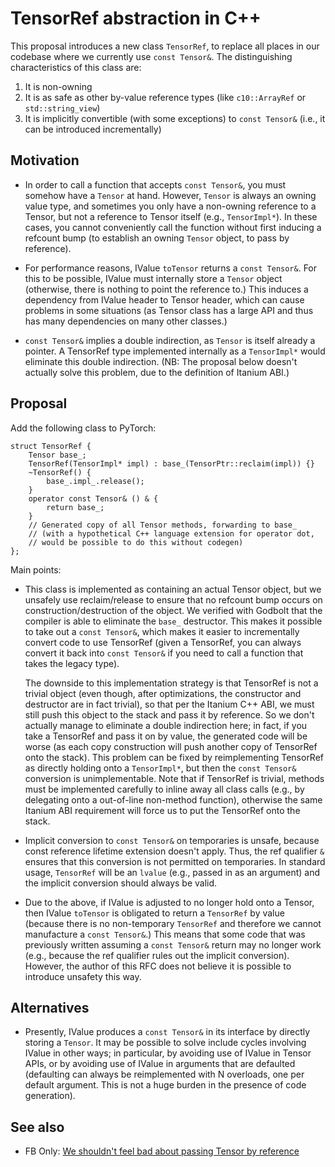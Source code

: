 # TensorRef abstraction in C++

This proposal introduces a new class `TensorRef`, to replace all
places in our codebase where we currently use `const Tensor&`.  The
distinguishing characteristics of this class are:

1. It is non-owning
2. It is as safe as other by-value reference types (like `c10::ArrayRef` or
   `std::string_view`)
3. It is implicitly convertible (with some exceptions) to `const Tensor&`
   (i.e., it can be introduced incrementally)

## Motivation

* In order to call a function that accepts `const Tensor&`, you must
  somehow have a `Tensor` at hand.  However, `Tensor` is always an
  owning value type, and sometimes you only have a non-owning reference
  to a Tensor, but not a reference to Tensor itself (e.g.,
  `TensorImpl*`).  In these cases, you cannot conveniently call the
  function without first inducing a refcount bump (to establish an
  owning `Tensor` object, to pass by reference).

* For performance reasons, IValue `toTensor` returns a `const Tensor&`.
  For this to be possible, IValue must internally store a `Tensor`
  object (otherwise, there is nothing to point the reference to.)  This
  induces a dependency from IValue header to Tensor header, which can
  cause problems in some situations (as Tensor class has a large API and
  thus has many dependencies on many other classes.)

* `const Tensor&` implies a double indirection, as `Tensor` is itself
  already a pointer.  A TensorRef type implemented internally as a
  `TensorImpl*` would eliminate this double indirection.  (NB: The
  proposal below doesn't actually solve this problem, due to the definition
  of Itanium ABI.)

## Proposal

Add the following class to PyTorch:

```
struct TensorRef {
    Tensor base_;
    TensorRef(TensorImpl* impl) : base_(TensorPtr::reclaim(impl)) {}
    ~TensorRef() {
        base_.impl_.release();
    }
    operator const Tensor& () & {
        return base_;
    }
    // Generated copy of all Tensor methods, forwarding to base_
    // (with a hypothetical C++ language extension for operator dot,
    // would be possible to do this without codegen)
};
```

Main points:

* This class is implemented as containing an actual Tensor object, but
  we unsafely use reclaim/release to ensure that no refcount bump occurs
  on construction/destruction of the object.  We verified with Godbolt
  that the compiler is able to eliminate the `base_` destructor.  This
  makes it possible to take out a `const Tensor&`, which makes it easier
  to incrementally convert code to use TensorRef (given a TensorRef, you
  can always convert it back into `const Tensor&` if you need to call a
  function that takes the legacy type).

  The downside to this implementation strategy is that TensorRef is
  not a trivial object (even though, after optimizations, the
  constructor and destructor are in fact trivial), so that
  per the Itanium C++ ABI, we must still push this object to the stack
  and pass it by reference.  So we don't actually manage to eliminate
  a double indirection here; in fact, if you take a TensorRef and pass
  it on by value, the generated code will be worse (as each copy
  construction will push another copy of TensorRef onto the stack).
  This problem can be fixed by reimplementing TensorRef as directly
  holding onto a `TensorImpl*`, but then the `const Tensor&` conversion
  is unimplementable.  Note that if TensorRef is trivial, methods
  must be implemented carefully to inline away all class calls (e.g.,
  by delegating onto a out-of-line non-method function), otherwise
  the same Itanium ABI requirement will force us to put the TensorRef
  onto the stack.

* Implicit conversion to `const Tensor&` on temporaries is unsafe,
  because const reference lifetime extension doesn't apply.  Thus, the
  ref qualifier `&` ensures that this conversion is not permitted on
  temporaries.  In standard usage, `TensorRef` will be an `lvalue`
  (e.g., passed in as an argument) and the implicit conversion should
  always be valid.

* Due to the above, if IValue is adjusted to no longer hold onto a
  Tensor, then IValue `toTensor` is obligated to return a `TensorRef`
  by value (because there is no non-temporary `TensorRef` and therefore
  we cannot manufacture a `const Tensor&`.)  This means that some code
  that was previously written assuming a `const Tensor&` return may
  no longer work (e.g., because the ref qualifier rules out the implicit
  conversion).  However, the author of this RFC does not believe it
  is possible to introduce unsafety this way.

## Alternatives

* Presently, IValue produces a `const Tensor&` in its interface by
  directly storing a `Tensor`.  It may be possible to solve include
  cycles involving IValue in other ways; in particular, by avoiding
  use of IValue in Tensor APIs, or by avoiding use of IValue in
  arguments that are defaulted (defaulting can always be reimplemented
  with N overloads, one per default argument.  This is not a huge burden
  in the presence of code generation).

## See also

* FB Only: [We shouldn't feel bad about passing Tensor by reference](https://fb.workplace.com/groups/pytorch.dev/permalink/801504910427991)

